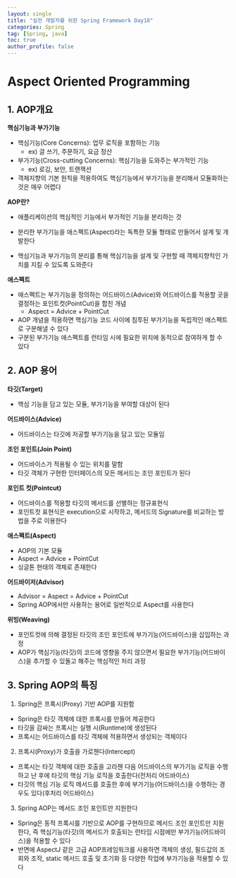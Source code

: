 ```yaml
---
layout: single
title: "실전 개발자를 위한 Spring Framework Day18"
categories: Spring
tag: [Spring, java]
toc: true
author_profile: false
---
```

# Aspect Oriented Programming

## 1. AOP개요

**핵심기능과 부가기능**

* 핵심기능(Core Concerns): 업무 로직을 포함하는 기능
  * ex) 글 쓰기, 주문하기, 요금 정산
* 부가기능(Cross-cutting Concerns): 핵심기능을 도와주는 부가적인 기능
  * ex) 로깅, 보안, 트랜잭션
* 객체지향의 기본 원칙을 적용하여도 핵심기능에서 부가기능을 분리해서 모듈화하는 것은 매우 어렵다



**AOP란?**

* 애플리케이션의 핵심적인 기능에서 부가적인 기능을 분리하는 것
* 분리한 부가기능을 애스펙트(Aspect)라는 독특한 모듈 형태로 만들어서 설계 및 개발한다

* 핵심기능과 부가기능의 분리를 통해 핵심기능을 설계 및 구현할 때 객체지향적인 가치를 지킬 수 있도록 도와준다



**애스펙트**

* 애스펙트는 부가기능을 정의하는 어드바이스(Advice)와 어드바이스를 적용할 곳을 결정하는 포인트컷(PointCut)을 합친 개념
  * Aspect = Advice + PointCut
* AOP 개념을 적용하면 핵심기능 코드 사이에 침투된 부가기능을 독립적인 애스펙트로 구분해낼 수 있다
* 구분된 부가기능 애스펙트를 런타임 시에 필요한 위치에 동적으로 참여하게 할 수 있다



## 2. AOP 용어

**타깃(Target)**

* 핵심 기능을 담고 있는 모듈, 부가기능을 부여할 대상이 된다



**어드바이스(Advice)**

* 어드바이스는 타깃에 저공할 부가기능을 담고 있는 모듈임



**조인 포인트(Join Point)**

* 어드바이스가 적용될 수 있는 위치를 말함
* 타깃 객체가 구현한 인터페이스의 모든 메서드는 조인 포인트가 된다



**포인트 컷(Pointcut)**

* 어드바이스를 적용할 타깃의 메서드를 선별하는 정규표현식
* 포인트컷 표현식은 execution으로 시작하고, 메서드의 Signature를 비교하는 방법을 주로 이용한다



**애스펙트(Aspect)**

* AOP의 기본 모듈
* Aspect = Advice + PointCut
* 싱글톤 현태의 객체로 존재한다



**어드바이저(Advisor)**

* Advisor = Aspect = Advice + PointCut
* Spring AOP에서만 사용하는 용어로 일반적으로 Aspect를 사용한다



**위빙(Weaving)**

* 포인트컷에 의해 결정된 타깃의 조인 포인트에 부가기능(어드바이스)을 삽입하는 과정
* AOP가 핵심기능(타깃)의 코드에 영향을 주지 않으면서 필요한 부가기능(어드바이스)을 추가할 수 있돌고 해주는 핵심적인 처리 과정



## 3. Spring AOP의 특징

1. Spring은 프록시(Proxy) 기반 AOP를 지원함

* Spring은 타깃 객체에 대한 프록시를 만들어 제공한다
* 타깃을 감싸는 프록시는 실행 시(Runtime)에 생성된다
* 프록시는 어드바이스를 타깃 객체에 적용하면서 생성되는 객체이다



2. 프록시(Proxy)가 호출을 가로챈다(Intercept)

* 프록시는 타깃 객체에 대한 호출을 고라챈 다음 어드바이스의 부가기능 로직을 수행하고 난 후에 타깃의 핵심 기능 로직을 호출한다(전처리 어드바이스)
* 타깃의 핵심 기능 로직 메서드를 호출한 후에 부가기능(어드바이스)을 수행하는 경우도 있다(후처리 어드바이스)



3. Spring AOP는 메서드 조인 포인트만 지원한다

* Spring은 동적 프록시를 기반으로 AOP를 구현하므로 메서드 조인 포인트만 지원한다, 즉 핵심기능(타깃)의 메서드가 호출되는 런타임 시점에만 부가기능(어드바이스)을 적용할 수 있다
* 반면에 AspectJ 같은 고급 AOP프레임워크를 사용하면 객체의 생성, 필드값의 조회와 조작, static 메서드 호출 및 초기화 등 다양한 작업에 부가기능을 적용할 수 있다
